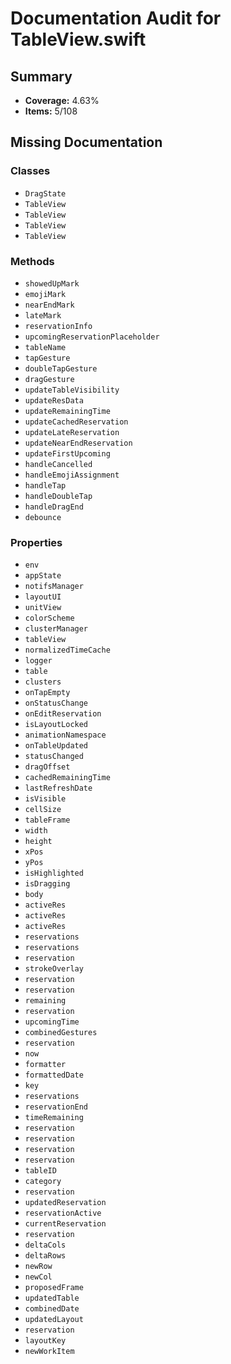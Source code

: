 # Documentation Audit for TableView.swift

## Summary

- **Coverage:** 4.63%
- **Items:** 5/108

## Missing Documentation

### Classes
- `DragState`
- `TableView`
- `TableView`
- `TableView`
- `TableView`

### Methods
- `showedUpMark`
- `emojiMark`
- `nearEndMark`
- `lateMark`
- `reservationInfo`
- `upcomingReservationPlaceholder`
- `tableName`
- `tapGesture`
- `doubleTapGesture`
- `dragGesture`
- `updateTableVisibility`
- `updateResData`
- `updateRemainingTime`
- `updateCachedReservation`
- `updateLateReservation`
- `updateNearEndReservation`
- `updateFirstUpcoming`
- `handleCancelled`
- `handleEmojiAssignment`
- `handleTap`
- `handleDoubleTap`
- `handleDragEnd`
- `debounce`

### Properties
- `env`
- `appState`
- `notifsManager`
- `layoutUI`
- `unitView`
- `colorScheme`
- `clusterManager`
- `tableView`
- `normalizedTimeCache`
- `logger`
- `table`
- `clusters`
- `onTapEmpty`
- `onStatusChange`
- `onEditReservation`
- `isLayoutLocked`
- `animationNamespace`
- `onTableUpdated`
- `statusChanged`
- `dragOffset`
- `cachedRemainingTime`
- `lastRefreshDate`
- `isVisible`
- `cellSize`
- `tableFrame`
- `width`
- `height`
- `xPos`
- `yPos`
- `isHighlighted`
- `isDragging`
- `body`
- `activeRes`
- `activeRes`
- `activeRes`
- `reservations`
- `reservations`
- `reservation`
- `strokeOverlay`
- `reservation`
- `reservation`
- `remaining`
- `reservation`
- `upcomingTime`
- `combinedGestures`
- `reservation`
- `now`
- `formatter`
- `formattedDate`
- `key`
- `reservations`
- `reservationEnd`
- `timeRemaining`
- `reservation`
- `reservation`
- `reservation`
- `reservation`
- `tableID`
- `category`
- `reservation`
- `updatedReservation`
- `reservationActive`
- `currentReservation`
- `reservation`
- `deltaCols`
- `deltaRows`
- `newRow`
- `newCol`
- `proposedFrame`
- `updatedTable`
- `combinedDate`
- `updatedLayout`
- `reservation`
- `layoutKey`
- `newWorkItem`
